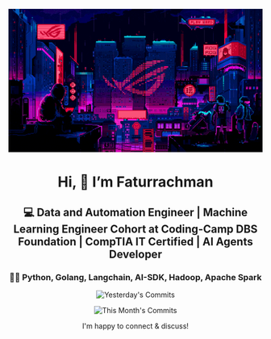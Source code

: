 <div align="center">
  
  ![Banner GIF](images/desktop-neon-gaming.gif)

  # Hi, 👋 I’m Faturrachman

  ## 💻 Data and Automation Engineer | Machine Learning Engineer Cohort at Coding-Camp DBS Foundation | CompTIA IT Certified | AI Agents Developer

  ### 👩‍💻 Python, Golang, Langchain, AI-SDK, Hadoop, Apache Spark

  <!-- TODAY_COMMITS: 1 -->
  ![Yesterday's Commits](https://img.shields.io/badge/Yesterday's%20Commits-1-blue)
  <!-- MONTH_COMMITS: 44 2025-05 -->
  ![This Month's Commits](https://img.shields.io/badge/This%20Month's%20Commits-44-green)

  I'm happy to connect & discuss!
</div>

